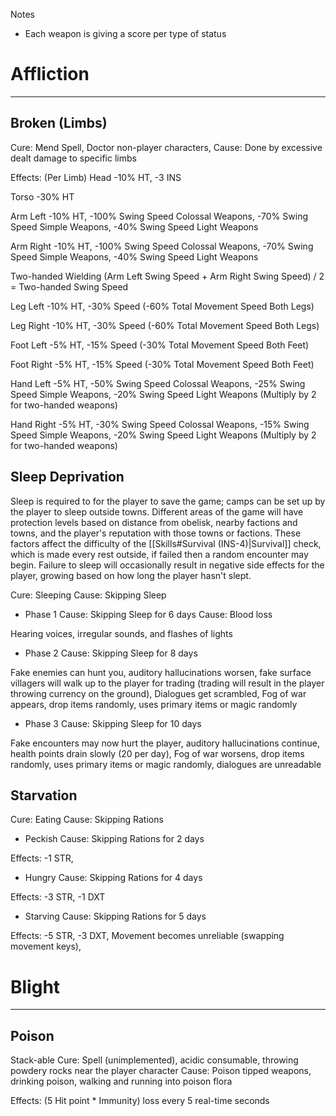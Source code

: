 Notes
- Each weapon is giving a score per type of status

# Affliction
---
## Broken (Limbs)
Cure: Mend Spell, Doctor non-player characters, 
Cause: Done by excessive dealt damage to specific limbs 

Effects: (Per Limb)
Head -10% HT, -3 INS

Torso -30% HT

Arm Left -10% HT, -100% Swing Speed Colossal Weapons, -70% Swing Speed Simple Weapons, -40% Swing Speed Light Weapons 

Arm Right -10% HT, -100% Swing Speed Colossal Weapons, -70% Swing Speed Simple Weapons, -40% Swing Speed Light Weapons

Two-handed Wielding
(Arm Left Swing Speed + Arm Right Swing Speed) / 2 = Two-handed Swing Speed

Leg Left -10% HT, -30% Speed (-60% Total Movement Speed Both Legs)

Leg Right -10% HT, -30% Speed (-60% Total Movement Speed Both Legs)

Foot Left -5% HT,  -15% Speed (-30% Total Movement Speed Both Feet)

Foot Right -5% HT, -15% Speed (-30% Total Movement Speed Both Feet)

Hand Left -5% HT, -50% Swing Speed Colossal Weapons, -25% Swing Speed 
Simple Weapons, -20% Swing Speed Light Weapons (Multiply by 2 for two-handed weapons) 

Hand Right -5% HT, -30% Swing Speed Colossal Weapons, -15% Swing Speed Simple Weapons, -20% Swing Speed Light Weapons (Multiply by 2 for two-handed weapons)

## Sleep Deprivation
Sleep is required to for the player to save the game; camps can be set up by the player to sleep outside towns. Different areas of the game will have protection levels based on distance from obelisk, nearby factions and towns, and the player's reputation with those towns or factions. These factors affect the difficulty of the [[Skills#Survival (INS-4)|Survival]] check, which is made every rest outside, if failed then a random encounter may begin. Failure to sleep will occasionally result in negative side effects for the player, growing based on how long the player hasn't slept.

Cure: Sleeping
Cause: Skipping Sleep

- Phase 1
Cause: Skipping Sleep for 6 days
Cause: Blood loss

Hearing voices, irregular sounds, and flashes of lights

- Phase 2
Cause: Skipping Sleep for 8 days

Fake enemies can hunt you, auditory hallucinations worsen, fake surface villagers will walk up to the player for trading (trading will result in the player throwing currency on the ground), Dialogues get scrambled, Fog of war appears, drop items randomly, uses primary items or magic randomly

- Phase 3
Cause: Skipping Sleep for 10 days

Fake encounters may now hurt the player, auditory hallucinations continue, health points drain slowly (20 per day), Fog of war worsens, drop items randomly, uses primary items or magic randomly, dialogues are unreadable

## Starvation
Cure: Eating
Cause: Skipping Rations

- Peckish
Cause: Skipping Rations for 2 days

Effects: -1 STR, 

- Hungry
Cause: Skipping Rations for 4 days

Effects: -3 STR, -1 DXT

- Starving
Cause: Skipping Rations for 5 days

Effects: -5 STR, -3 DXT, Movement becomes unreliable (swapping movement keys),

# Blight
---
## Poison
Stack-able
Cure: Spell (unimplemented), acidic consumable, throwing powdery rocks near the player character
Cause: Poison tipped weapons, drinking poison, walking and running into poison flora

Effects: (5 Hit point * Immunity) loss every 5 real-time seconds